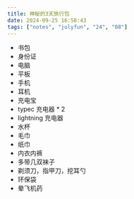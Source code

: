 ```yaml
---
title: 神秘的3天旅行包
date: 2024-09-25 16:58:43
tags: ["notes", "julyfun", "24", "08"]
---
```

- 书包
- 身份证
- 电脑
- 平板
- 手机
- 耳机
- 充电宝
- typec 充电器 * 2
- lightning 充电器
- 水杯
- 毛巾
- 纸巾
- 内衣内裤
- 多带几双袜子
- 剃须刀，指甲刀，挖耳勺
- 环保袋
- 晕飞机药
